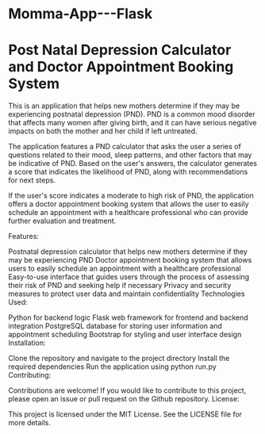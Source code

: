 # Momma-App---Flask
<h1>Post Natal Depression Calculator and Doctor Appointment Booking System</h1>
This is an application that helps new mothers determine if they may be experiencing postnatal depression (PND). PND is a common mood disorder that affects many women after giving birth, and it can have serious negative impacts on both the mother and her child if left untreated.

The application features a PND calculator that asks the user a series of questions related to their mood, sleep patterns, and other factors that may be indicative of PND. Based on the user's answers, the calculator generates a score that indicates the likelihood of PND, along with recommendations for next steps.

If the user's score indicates a moderate to high risk of PND, the application offers a doctor appointment booking system that allows the user to easily schedule an appointment with a healthcare professional who can provide further evaluation and treatment.

Features:

Postnatal depression calculator that helps new mothers determine if they may be experiencing PND
Doctor appointment booking system that allows users to easily schedule an appointment with a healthcare professional
Easy-to-use interface that guides users through the process of assessing their risk of PND and seeking help if necessary
Privacy and security measures to protect user data and maintain confidentiality
Technologies Used:

Python for backend logic
Flask web framework for frontend and backend integration
PostgreSQL database for storing user information and appointment scheduling
Bootstrap for styling and user interface design
Installation:

Clone the repository and navigate to the project directory
Install the required dependencies
Run the application using python run.py
Contributing:

Contributions are welcome! If you would like to contribute to this project, please open an issue or pull request on the Github repository.
License:

This project is licensed under the MIT License. See the LICENSE file for more details.
